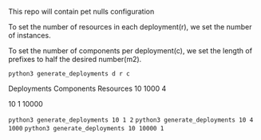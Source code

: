 This repo will contain pet nulls configuration

To set the number of resources in each deployment(r), we set the number of instances.

To set the number of components per deployment(c), we set the length of prefixes to half the desired number(m2).

``python3 generate_deployments d r c``

Deployments Components Resources
10
1000
4

10
1
10000



``python3 generate_deployments 10 1 2``
``python3 generate_deployments 10 4 1000``
``python3 generate_deployments 10 10000 1``